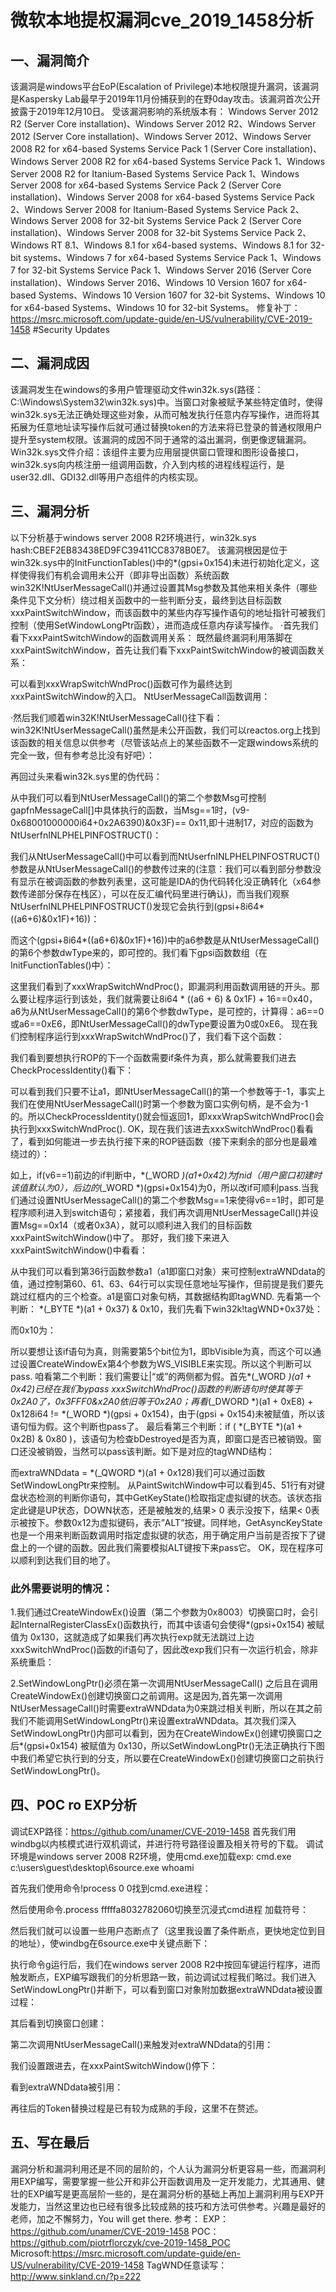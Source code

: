 # 微软本地提权漏洞cve_2019_1458分析
## 一、漏洞简介
该漏洞是windows平台EoP(Escalation of Privilege)本地权限提升漏洞，该漏洞是Kaspersky Lab最早于2019年11月份捕获到的在野0day攻击。该漏洞首次公开披露于2019年12月10日。
受该漏洞影响的系统版本有：
Windows Server 2012 R2 (Server Core installation)、Windows Server 2012 R2、Windows Server 2012 (Server Core installation)、Windows Server 2012、Windows Server 2008 R2 for x64-based Systems Service Pack 1 (Server Core installation)、Windows Server 2008 R2 for x64-based Systems Service Pack 1、Windows Server 2008 R2 for Itanium-Based Systems Service Pack 1、Windows Server 2008 for x64-based Systems Service Pack 2 (Server Core installation)、Windows Server 2008 for x64-based Systems Service Pack 2、Windows Server 2008 for Itanium-Based Systems Service Pack 2、Windows Server 2008 for 32-bit Systems Service Pack 2 (Server Core installation)、Windows Server 2008 for 32-bit Systems Service Pack 2、Windows RT 8.1、Windows 8.1 for x64-based systems、Windows 8.1 for 32-bit systems、Windows 7 for x64-based Systems Service Pack 1、Windows 7 for 32-bit Systems Service Pack 1、Windows Server 2016 (Server Core installation)、Windows Server 2016、Windows 10 Version 1607 for x64-based Systems、Windows 10 Version 1607 for 32-bit Systems、Windows 10 for x64-based Systems、Windows 10 for 32-bit Systems。
修复补丁：https://msrc.microsoft.com/update-guide/en-US/vulnerability/CVE-2019-1458 #Security Updates
## 二、漏洞成因
该漏洞发生在windows的多用户管理驱动文件win32k.sys(路径：C:\Windows\System32\win32k.sys)中。当窗口对象被赋予某些特定值时，使得win32k.sys无法正确处理这些对象，从而可触发执行任意内存写操作，进而将其拓展为任意地址读写操作后就可通过替换token的方法来将已登录的普通权限用户提升至system权限。该漏洞的成因不同于通常的溢出漏洞，倒更像逻辑漏洞。
Win32k.sys文件介绍：该组件主要为应用层提供窗口管理和图形设备接口，win32k.sys向内核注册一组调用函数，介入到内核的进程线程运行，是user32.dll、GDI32.dll等用户态组件的内核实现。
## 三、漏洞分析
以下分析基于windows server 2008 R2环境进行，win32k.sys hash:CBEF2EB83438ED9FC39411CC8378B0E7。
该漏洞根因是位于win32k.sys中的InitFunctionTables()中的*(gpsi+0x154)未进行初始化定义，这样使得我们有机会调用未公开（即非导出函数）系统函数win32K!NtUserMessageCall()并通过设置其Msg参数及其他来相关条件（哪些条件见下文分析）绕过相关函数中的一些判断分支，最终到达目标函数xxxPaintSwitchWindow，而该函数中的某些内存写操作语句的地址指针可被我们控制（使用SetWindowLongPtr函数），进而造成任意内存读写操作。
·首先我们看下xxxPaintSwitchWindow的函数调用关系：
既然最终漏洞利用落脚在xxxPaintSwitchWindow，首先让我们看下xxxPaintSwitchWindow的被调函数关系：

可以看到xxxWrapSwitchWndProc()函数可作为最终达到xxxPaintSwitchWindow的入口。
NtUserMessageCall函数调用：

·然后我们顺着win32K!NtUserMessageCall()往下看：
win32K!NtUserMessageCall()虽然是未公开函数，我们可以reactos.org上找到该函数的相关信息以供参考（尽管该站点上的某些函数不一定跟windows系统的完全一致，但有参考总比没有好吧）：

再回过头来看win32k.sys里的伪代码：

从中我们可以看到NtUserMessageCall()的第二个参数Msg可控制gapfnMessageCall[]中具体执行的函数，当Msg==1时，(v9-0x68001000000i64+0x2A6390)&0x3F)== 0x11,即十进制17，对应的函数为NtUserfnINLPHELPINFOSTRUCT()：

我们从NtUserMessageCall()中可以看到而NtUserfnINLPHELPINFOSTRUCT()参数是从NtUserMessageCall()的参数传过来的(注意：我们可以看到部分参数没有显示在被调函数的参数列表里，这可能是IDA的伪代码转化没正确转化（x64参数传递部分保存在栈区），可以在反汇编代码里进行确认)，而当我们观察NtUserfnINLPHELPINFOSTRUCT()发现它会执行到(gpsi+8i64*((a6+6)&0x1F)+16))：

而这个(gpsi+8i64*((a6+6)&0x1F)+16))中的a6参数是从NtUserMessageCall()的第6个参数dwType来的，即可控的。我们看下gpsi函数数组（在InitFunctionTables()中）：

这里我们看到了xxxWrapSwitchWndProc()，即漏洞利用函数调用链的开头。那么要让程序运行到该处，我们就需要让8i64 * ((a6 + 6) & 0x1F) + 16==0x40，a6为从NtUserMessageCall()的第6个参数dwType，是可控的，计算得：a6==0或a6==0xE6，即NtUserMessageCall()的dwType要设置为0或0xE6。
现在我们控制程序运行到xxxWrapSwitchWndProc()了，我们看下这个函数：

我们看到要想执行ROP的下一个函数需要if条件为真，那么就需要我们进去CheckProcessIdentity()看下：

可以看到我们只要不让a1，即NtUserMessageCall()的第一个参数等于-1，事实上我们在使用NtUserMessageCall()时第一个参数为窗口实例句柄，是不会为-1的。所以CheckProcessIdentity()就会恒返回1，即xxxWrapSwitchWndProc()会执行到xxxSwitchWndProc().
OK，现在我们该进去xxxSwitchWndProc()看看了，看到如何能进一步去执行接下来的ROP链函数（接下来剩余的部分也是最难绕过的）：

如上，if(v6==1)前边的if判断中，*(_WORD *)(a1+0x42)为fnid（用户窗口初建时该值默认为0），后边的*(_WORD *)(gpsi+0x154)为0，所以改if可顺利pass.当我们通过设置NtUserMessageCall()的第二个参数Msg==1来使得v6==1时，即可是程序顺利进入到switch语句；紧接着，我们再次调用NtUserMessageCall()并设置Msg==0x14（或者0x3A），就可以顺利进入我们的目标函数xxxPaintSwitchWindow()中了。
那好，我们接下来进入xxxPaintSwitchWindow()中看看：

从中我们可以看到第36行函数参数a1（a1即窗口对象）来可控制extraWNDdata的值，通过控制第60、61、63、64行可以实现任意地址写操作，但前提是我们要先跳过红框内的三个检查。a1是窗口对象句柄，其数据结构即tagWND.
先看第一个判断： *(_BYTE *)(a1 + 0x37) & 0x10，我们先看下win32k!tagWND+0x37处：

而0x10为：

所以要想让该if语句为真，则需要第5个bit位为1，即bVisible为真，而这个可以通过设置CreateWindowEx第4个参数为WS_VISIBLE来实现。所以这个判断可以pass.
咱看第二个判断：我们需要让|“或”的两侧都为假。首先*(_WORD *)(a1 + 0x42)已经在我们bypass xxxSwitchWndProc()函数的判断语句时使其等于0x2A0了，0x3FFF0&x2A0依旧等于0x2A0；再看*(_DWORD *)(a1 + 0xE8) + 0x128i64 != *(_WORD *)(gpsi + 0x154)，由于(gpsi + 0x154)未被赋值，所以该语句恒为假。这个判断也pass了。
最后看第三个判断：if ( *(_BYTE *)(a1 + 0x2B) & 0x80 )，该语句为检查bDestroyed是否为真，即窗口是否已被销毁。窗口还没被销毁，当然可以pass该判断。如下是对应的tagWND结构：

而extraWNDdata = *(_QWORD *)(a1 + 0x128)我们可以通过函数SetWindowLongPtr来控制。
从PaintSwitchWindow中可以看到45、51行有对键盘状态检测的判断你语句，其中GetKeyState()检取指定虚拟键的状态。该状态指定此键是UP状态，DOWN状态，还是被触发的,结果> 0 表示没按下，结果< 0表示被按下。参数0x12为虚拟键码，表示”ALT”按键。同样地，GetAsyncKeyState也是一个用来判断函数调用时指定虚拟键的状态，用于确定用户当前是否按下了键盘上的一个键的函数。因此我们需要模拟ALT键按下来pass它。
OK，现在程序可以顺利到达我们目的地了。
### 此外需要说明的情况：
1.我们通过CreateWindowEx()设置（第二个参数为0x8003）切换窗口时，会引起InternalRegisterClassEx()函数执行，而其中该语句会使得*(gpsi+0x154) 被赋值为 0x130，这就造成了如果我们再次执行exp就无法跳过上边xxxSwitchWndProc()函数的if语句了，因此改exp我们只有一次运行机会，除非系统重启：


2.SetWindowLongPtr()必须在第一次调用NtUserMessageCall() 之后且在调用CreateWindowEx()创建切换窗口之前调用。这是因为,首先第一次调用NtUserMessageCall()时需要extraWNDdata为0来跳过相关判断，所以在其之前我们不能调用SetWindowLongPtr()来设置extraWNDdata。其次我们深入SetWindowLongPtr()内部可以看到，因为在CreateWindowEx()创建切换窗口之后*(gpsi+0x154) 被赋值为 0x130，所以SetWindowLongPtr()无法正确执行下图中我们希望它执行到的分支，所以要在CreateWindowEx()创建切换窗口之前执行SetWindowLongPtr()。

## 四、POC ro EXP分析
调试EXP路径：https://github.com/unamer/CVE-2019-1458
首先我们用windbg以内核模式进行双机调试，并进行符号路径设置及相关符号的下载。
调试环境是windows server 2008 R2环境，使用cmd.exe加载exp:
cmd.exe c:\users\guest\desktop\6source.exe whoami

首先我们使用命令!process 0 0找到cmd.exe进程：

然后使用命令.process fffffa8032782060切换至沉浸式cmd进程
加载符号：

然后我们就可以设置一些用户态断点了（这里我设置了条件断点，更快地定位到目的地址），使windbg在6source.exe中关键点断下：

执行命令g运行后，我们在windows server 2008 R2中按回车键运行程序，进而触发断点，EXP编写跟我们的分析思路一致，前边调试过程我们略过。我们进入SetWindowLongPtr()并断下，可以看到窗口对象附加数据extraWNDdata被设置过程：

其后看到切换窗口创建：

第二次调用NtUserMessageCall()来触发对extraWNDdata的引用：

我们设置跟进去，在xxxPaintSwitchWindow()停下：


看到extraWNDdata被引用：


再往后的Token替换过程是已有较为成熟的手段，这里不在赘述。

## 五、写在最后
漏洞分析和漏洞利用还是不同的层阶的，个人认为漏洞分析更容易一些，而漏洞利用EXP编写，需要掌握一些公开和非公开函数调用及一定开发能力，尤其通用、健壮的EXP编写是更高层阶一些的，是在漏洞分析的基础上再加上漏洞利用与EXP开发能力，当然这里边也已经有很多比较成熟的技巧和方法可供参考。兴趣是最好的老师，加之不懈努力，You will get there.
参考：
EXP：https://github.com/unamer/CVE-2019-1458
POC：https://github.com/piotrflorczyk/cve-2019-1458_POC
Microsoft:https://msrc.microsoft.com/update-guide/en-US/vulnerability/CVE-2019-1458
TagWND任意读写：http://www.sinkland.cn/?p=222
